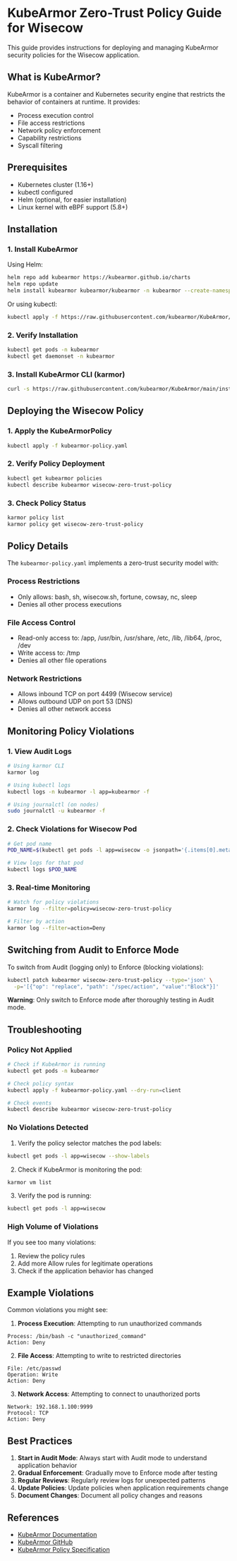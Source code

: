 # KubeArmor Zero-Trust Policy Guide for Wisecow

This guide provides instructions for deploying and managing KubeArmor security policies for the Wisecow application.

## What is KubeArmor?

KubeArmor is a container and Kubernetes security engine that restricts the behavior of containers at runtime. It provides:
- Process execution control
- File access restrictions
- Network policy enforcement
- Capability restrictions
- Syscall filtering

## Prerequisites

- Kubernetes cluster (1.16+)
- kubectl configured
- Helm (optional, for easier installation)
- Linux kernel with eBPF support (5.8+)

## Installation

### 1. Install KubeArmor

Using Helm:
```bash
helm repo add kubearmor https://kubearmor.github.io/charts
helm repo update
helm install kubearmor kubearmor/kubearmor -n kubearmor --create-namespace
```

Or using kubectl:
```bash
kubectl apply -f https://raw.githubusercontent.com/kubearmor/KubeArmor/main/deployments/kubernetes/kubearmor.yaml
```

### 2. Verify Installation

```bash
kubectl get pods -n kubearmor
kubectl get daemonset -n kubearmor
```

### 3. Install KubeArmor CLI (karmor)

```bash
curl -s https://raw.githubusercontent.com/kubearmor/KubeArmor/main/install.sh | sudo bash
```

## Deploying the Wisecow Policy

### 1. Apply the KubeArmorPolicy

```bash
kubectl apply -f kubearmor-policy.yaml
```

### 2. Verify Policy Deployment

```bash
kubectl get kubearmor policies
kubectl describe kubearmor wisecow-zero-trust-policy
```

### 3. Check Policy Status

```bash
karmor policy list
karmor policy get wisecow-zero-trust-policy
```

## Policy Details

The `kubearmor-policy.yaml` implements a zero-trust security model with:

### Process Restrictions
- Only allows: bash, sh, wisecow.sh, fortune, cowsay, nc, sleep
- Denies all other process executions

### File Access Control
- Read-only access to: /app, /usr/bin, /usr/share, /etc, /lib, /lib64, /proc, /dev
- Write access to: /tmp
- Denies all other file operations

### Network Restrictions
- Allows inbound TCP on port 4499 (Wisecow service)
- Allows outbound UDP on port 53 (DNS)
- Denies all other network access

## Monitoring Policy Violations

### 1. View Audit Logs

```bash
# Using karmor CLI
karmor log

# Using kubectl logs
kubectl logs -n kubearmor -l app=kubearmor -f

# Using journalctl (on nodes)
sudo journalctl -u kubearmor -f
```

### 2. Check Violations for Wisecow Pod

```bash
# Get pod name
POD_NAME=$(kubectl get pods -l app=wisecow -o jsonpath='{.items[0].metadata.name}')

# View logs for that pod
kubectl logs $POD_NAME
```

### 3. Real-time Monitoring

```bash
# Watch for policy violations
karmor log --filter=policy=wisecow-zero-trust-policy

# Filter by action
karmor log --filter=action=Deny
```

## Switching from Audit to Enforce Mode

To switch from Audit (logging only) to Enforce (blocking violations):

```bash
kubectl patch kubearmor wisecow-zero-trust-policy --type='json' \
  -p='[{"op": "replace", "path": "/spec/action", "value":"Block"}]'
```

**Warning**: Only switch to Enforce mode after thoroughly testing in Audit mode.

## Troubleshooting

### Policy Not Applied

```bash
# Check if KubeArmor is running
kubectl get pods -n kubearmor

# Check policy syntax
kubectl apply -f kubearmor-policy.yaml --dry-run=client

# Check events
kubectl describe kubearmor wisecow-zero-trust-policy
```

### No Violations Detected

1. Verify the policy selector matches the pod labels:
```bash
kubectl get pods -l app=wisecow --show-labels
```

2. Check if KubeArmor is monitoring the pod:
```bash
karmor vm list
```

3. Verify the pod is running:
```bash
kubectl get pods -l app=wisecow
```

### High Volume of Violations

If you see too many violations:
1. Review the policy rules
2. Add more Allow rules for legitimate operations
3. Check if the application behavior has changed

## Example Violations

Common violations you might see:

1. **Process Execution**: Attempting to run unauthorized commands
```
Process: /bin/bash -c "unauthorized_command"
Action: Deny
```

2. **File Access**: Attempting to write to restricted directories
```
File: /etc/passwd
Operation: Write
Action: Deny
```

3. **Network Access**: Attempting to connect to unauthorized ports
```
Network: 192.168.1.100:9999
Protocol: TCP
Action: Deny
```

## Best Practices

1. **Start in Audit Mode**: Always start with Audit mode to understand application behavior
2. **Gradual Enforcement**: Gradually move to Enforce mode after testing
3. **Regular Reviews**: Regularly review logs for unexpected patterns
4. **Update Policies**: Update policies when application requirements change
5. **Document Changes**: Document all policy changes and reasons

## References

- [KubeArmor Documentation](https://docs.kubearmor.io/)
- [KubeArmor GitHub](https://github.com/kubearmor/KubeArmor)
- [KubeArmor Policy Specification](https://docs.kubearmor.io/kubearmor/policy_language)

